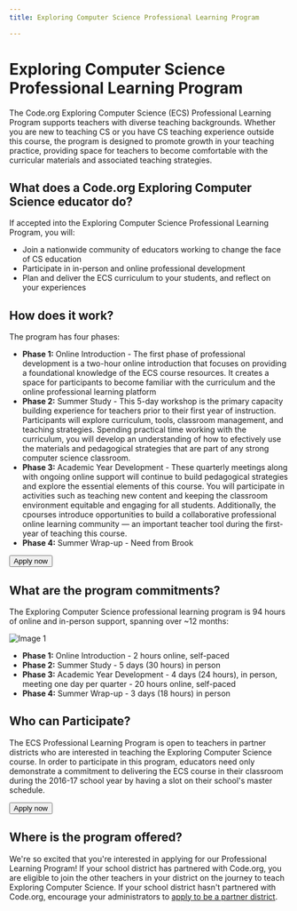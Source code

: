 ```yaml
---
title: Exploring Computer Science Professional Learning Program

---
```

# Exploring Computer Science Professional Learning Program #

The Code.org Exploring Computer Science (ECS) Professional Learning Program supports teachers with diverse teaching backgrounds. Whether you are new to teaching CS or you have CS teaching experience outside this course, the program is designed to promote growth in your teaching practice, providing space for teachers to become comfortable with the curricular materials and associated teaching strategies. 

## What does a Code.org Exploring Computer Science educator do?
If accepted into the Exploring Computer Science Professional Learning Program, you will:

- Join a nationwide community of educators working to change the face of CS education 
- Participate in in-person and online professional development
- Plan and deliver the ECS curriculum to your students, and reflect on your experiences 
 
 
## <a name="components"></a>How does it work?
The program has four phases: 

- **Phase 1:** Online Introduction - The first phase of professional development is a two-hour online introduction that focuses on providing a foundational knowledge of the ECS course resources. It creates a space for participants to become familiar with the curriculum and the online professional learning platform
- **Phase 2:** Summer Study - This 5-day workshop is the primary capacity building experience for teachers prior to their first year of instruction. Participants will explore curriculum, tools, classroom management, and teaching strategies. Spending practical time working with the curriculum, you will develop an understanding of how to efectively use the materials and pedagogical strategies that are part of any strong computer science classroom.
- **Phase 3:** Academic Year Development - These quarterly meetings along with ongoing online support will continue to build pedagogical strategies and explore the essential elements of this course. You will participate in activities such as teaching new content and keeping the classroom environment equitable and engaging for all students. Additionally, the cpourses introduce opportunities to build a collaborative professional online learning community — an important teacher tool during the first-year of teaching this course.
- **Phase 4:** Summer Wrap-up - Need from Brook


[<button>Apply now</button>](/educate/professional-learning/exploring-cs-apply)

## <a name="commitments"></a>What are the program commitments?

The Exploring Computer Science professional learning program is 94 hours of online and in-person support, spanning over ~12 months:

![Image 1](/images//fit-700/timeline-ecs-plc.png)

- **Phase 1:** Online Introduction
	  - 2 hours online, self-paced
- **Phase 2:** Summer Study
	  - 5 days (30 hours) in person
- **Phase 3:** Academic Year Development
	  - 4 days (24 hours), in person, meeting one day per quarter 
	  - 20 hours online, self-paced 
- **Phase 4:** Summer Wrap-up
	  - 3 days (18 hours) in person
	  
	  
## <a name="participate"></a>Who can Participate?

The ECS Professional Learning Program is open to teachers in partner districts who are interested in teaching the Exploring Computer Science course. In order to participate in this program, educators need only demonstrate a commitment to delivering the ECS course in their classroom during the 2016-17 school year by having a slot on their school's master schedule. 

[<button>Apply now</button>](/educate/professional-learning/exploring-cs-apply)


## <a name="locations"></a>Where is the program offered?

We're so excited that you're interested in applying for our Professional Learning Program! If your school district has partnered with Code.org, you are eligible to join the other teachers in your district on the journey to teach Exploring Computer Science. If your school district hasn't partnered with Code.org, encourage your administrators to [apply to be a partner district](/educate/districts).


